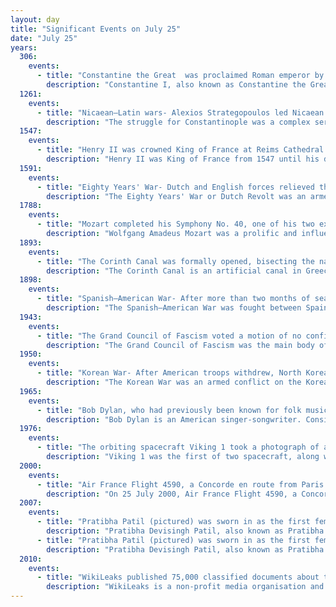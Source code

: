 ```yaml
---
layout: day
title: "Significant Events on July 25"
date: "July 25"
years:
  306:
    events:
      - title: "Constantine the Great  was proclaimed Roman emperor by his troops after the death of Constantius Chlorus."
        description: "Constantine I, also known as Constantine the Great, was a Roman emperor from AD 306 to 337 and the first Roman emperor to convert to Christianity. He played a pivotal role in elevating the status of Christianity in Rome, decriminalizing Christian practice and ceasing Christian persecution. This was a turning point in the Christianization of the Roman Empire. He founded the city of Constantinople and made it the capital of the Empire, which it remained for over a millennium."
  1261:
    events:
      - title: "Nicaean–Latin wars- Alexios Strategopoulos led Nicaean forces to recapture Constantinople, leading to the reestablishment of the Byzantine Empire and the end of the Latin Empire."
        description: "The struggle for Constantinople was a complex series of conflicts following the dissolution of the Byzantine Empire in the aftermath of the Fourth Crusade in 1204, fought between the Latin Empire established by the Crusaders, various Byzantine successor states, and foreign powers such as the Second Bulgarian Empire and Sultanate of Rum, for control of Constantinople and supremacy within the former imperial territories."
  1547:
    events:
      - title: "Henry II was crowned King of France at Reims Cathedral."
        description: "Henry II was King of France from 1547 until his death in 1559. The second son of Francis I and Duchess Claude of Brittany, he became Dauphin of France upon the death of his elder brother Francis in 1536."
  1591:
    events:
      - title: "Eighty Years' War- Dutch and English forces relieved the siege of Knodsenburg in the Spanish Netherlands, having defeated the Duke of Parma's army in the field."
        description: "The Eighty Years' War or Dutch Revolt was an armed conflict in the Habsburg Netherlands between disparate groups of rebels and the Spanish government. The causes of the war included the Reformation, centralisation, excessive taxation, and the rights and privileges of the Dutch nobility and cities."
  1788:
    events:
      - title: "Mozart completed his Symphony No. 40, one of his two extant symphonies in a minor key."
        description: "Wolfgang Amadeus Mozart was a prolific and influential composer of the Classical period. Despite his short life, his rapid pace of composition and proficiency from an early age resulted in more than 800 works representing virtually every Western classical genre of his time. Many of these compositions are acknowledged as pinnacles of the symphonic, concertante, chamber, operatic, and choral repertoires. Mozart is widely regarded as one of the greatest composers in the history of Western music, with his music admired for its 'melodic beauty, its formal elegance and its richness of harmony and texture'."
  1893:
    events:
      - title: "The Corinth Canal was formally opened, bisecting the narrow Isthmus of Corinth in Greece to connect the Ionian Sea's Gulf of Corinth with the Aegean Sea's Saronic Gulf."
        description: "The Corinth Canal is an artificial canal in Greece that connects the Gulf of Corinth in the Ionian Sea with the Saronic Gulf in the Aegean Sea. It cuts through the narrow Isthmus of Corinth and 'separates' the Peloponnese peninsula from the rest of the Greek mainland. The canal was dug through the Isthmus at sea level and has no locks. It is 6.4 kilometres in length and only 24.6 metres wide at sea level, making it impassable for many modern ships. It is currently of little economic importance and is mainly a tourist attraction."
  1898:
    events:
      - title: "Spanish–American War- After more than two months of sea-based bombardment, the United States invaded Puerto Rico."
        description: "The Spanish–American War was fought between Spain and the United States in 1898. It began with the sinking of the USS Maine in Havana Harbor in Cuba, and resulted in the U.S. acquiring sovereignty over Puerto Rico, Guam, and the Philippines, and establishing a protectorate over Cuba. It represented U.S. intervention in the Cuban War of Independence and Philippine Revolution, with the latter later leading to the Philippine–American War. The Spanish–American War brought an end to almost four centuries of Spanish presence in the Americas, Asia, and the Pacific; the United States meanwhile not only became a major world power, but also gained several island possessions spanning the globe, which provoked rancorous debate over the wisdom of expansionism."
  1943:
    events:
      - title: "The Grand Council of Fascism voted a motion of no confidence against Benito Mussolini, who was arrested the same day by King Victor Emmanuel III  and replaced by Pietro Badoglio."
        description: "The Grand Council of Fascism was the main body of Mussolini's Fascist regime in Italy, which held and applied great power to control the institutions of government. It was created as a body of the National Fascist Party in 1922, and became a state body on 9 December 1928. The council usually met at the Palazzo Venezia, Rome, which was also the seat of the head of the Italian government. The Council became extinct following a series of events in 1943, in which Benito Mussolini was voted out as the Prime Minister of Italy."
  1950:
    events:
      - title: "Korean War- After American troops withdrew, North Korean forces captured the village of Yongdong in South Korea."
        description: "The Korean War was an armed conflict on the Korean Peninsula fought between North Korea and South Korea and their allies. North Korea was supported by the People's Republic of China and the Soviet Union, while South Korea was supported by the United Nations Command (UNC) led by the United States. The conflict was one of the first major proxy wars of the Cold War. Fighting ended in 1953 with an armistice but no peace treaty, leading to the ongoing Korean conflict."
  1965:
    events:
      - title: "Bob Dylan, who had previously been known for folk music, gave a controversial performance at the Newport Folk Festival playing songs with an electric guitar."
        description: "Bob Dylan is an American singer-songwriter. Considered one of the greatest songwriters of all time, Dylan has been a major figure in popular culture over his 60-year career. With an estimated figure of more than 125 million records sold worldwide, he is one of the best-selling musicians of all-time. Dylan added increasingly sophisticated lyrical techniques to the folk music of the early 1960s, infusing it 'with the intellectualism of classic literature and poetry'. His lyrics incorporated political, social and philosophical influences, defying pop music conventions and appealing to the burgeoning counterculture."
  1976:
    events:
      - title: "The orbiting spacecraft Viking 1 took a photograph of an apparent face on Mars in a classic example of pareidolia."
        description: "Viking 1 was the first of two spacecraft, along with Viking 2, each consisting of an orbiter and a lander, sent to Mars as part of NASA's Viking program. The lander touched down on Mars on July 20, 1976, the first successful Mars lander in history. Viking 1 operated on Mars for 2,307 days or 2245 Martian solar days, the longest extraterrestrial surface mission until the record was broken by the Opportunity rover on May 19, 2010."
  2000:
    events:
      - title: "Air France Flight 4590, a Concorde en route from Paris to New York, crashed in Gonesse, France, killing all 109 passengers on board and four people on the ground."
        description: "On 25 July 2000, Air France Flight 4590, a Concorde passenger jet on an international charter flight from Paris to New York, crashed shortly after takeoff, killing all 109 people on board and four on the ground. It was the only fatal Concorde accident during its 27-year operational history."
  2007:
    events:
      - title: "Pratibha Patil (pictured) was sworn in as the first female president of India."
        description: "Pratibha Devisingh Patil, also known as Pratibha Patil Shekhawat, is an Indian politician and lawyer who served as the president of India from 2007 to 2012. She was the first woman to become the president of India. A member of the Indian National Congress, she also served as the Governor of Rajasthan from 2004 to 2007, and was a member of the Lok Sabha from 1991 to 1996."
      - title: "Pratibha Patil (pictured) was sworn in as the first female president of India."
        description: "Pratibha Devisingh Patil, also known as Pratibha Patil Shekhawat, is an Indian politician and lawyer who served as the president of India from 2007 to 2012. She was the first woman to become the president of India. A member of the Indian National Congress, she also served as the Governor of Rajasthan from 2004 to 2007, and was a member of the Lok Sabha from 1991 to 1996."
  2010:
    events:
      - title: "WikiLeaks published 75,000 classified documents about the War in Afghanistan in one of the largest leaks in U.S. military history."
        description: "WikiLeaks is a non-profit media organisation and publisher of leaked documents. It is funded by donations and media partnerships. It has published classified documents and other media provided by anonymous sources. It was founded in 2006 by Julian Assange. Kristinn Hrafnsson is its editor-in-chief. Its website states that it has released more than ten million documents and associated analyses. WikiLeaks' most recent publication of original documents was in 2019 and its most recent publication was in 2021. From November 2022, numerous documents on the organisation's website became inaccessible. In 2023, Assange said that WikiLeaks is no longer able to publish due to his imprisonment and the effect that US government surveillance and WikiLeaks' funding restrictions were having on potential whistleblowers."
---
```

